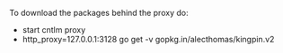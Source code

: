 To download the packages behind the proxy do: 

* start cntlm proxy
* http_proxy=127.0.0.1:3128  go get -v gopkg.in/alecthomas/kingpin.v2
